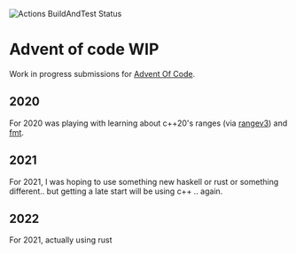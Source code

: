 ![Actions BuildAndTest Status](https://github.com/jdthomas/advent_of_code/actions/workflows/cmake.yml/badge.svg)

# Advent of code WIP

Work in progress submissions for [Advent Of Code](https://adventofcode.com/).

## 2020

For 2020 was playing with learning about c++20's ranges (via
[rangev3](https://github.com/ericniebler/range-v3)) and
[fmt](https://github.com/fmtlib/fmt).

## 2021

For 2021, I was hoping to use something new haskell or rust or something
different.. but getting a late start will be using c++ .. again.

## 2022

For 2021, actually using rust
